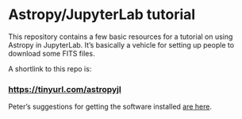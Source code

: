 # Astropy/JupyterLab tutorial

This repository contains a few basic resources for a tutorial on using Astropy
in JupyterLab. It’s basically a vehicle for setting up people to download some
FITS files.

A shortlink to this repo is:

### <https://tinyurl.com/astropyjl>

Peter’s suggestions for getting the software installed [are here][1].

[1]: https://newton.cx/~peter/howto/install-astropy-jupyterlab/
